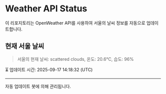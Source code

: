 
# Weather API Status

이 리포지토리는 OpenWeather API를 사용하여 서울의 날씨 정보를 자동으로 업데이트합니다.

## 현재 서울 날씨
> 서울의 현재 날씨: scattered clouds, 온도: 20.6°C, 습도: 96%

⏳ 업데이트 시간: 2025-09-17 14:18:32 (UTC)

---
자동 업데이트 봇에 의해 관리됩니다.
